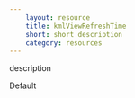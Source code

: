 ```yaml
---
    layout: resource
    title: kmlViewRefreshTime
    short: short description
    category: resources
---
```


description

Default


